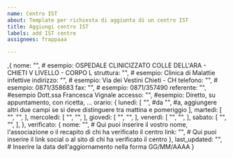 ```yaml
---
name: Centro IST
about: Template per richiesta di aggiunta di un centro IST
title: Aggiungi centro IST
labels: add IST centre
assignees: frappaaa

---
```


,{
nome: "",  # esempio: OSPEDALE CLINICIZZATO COLLE DELL'ARA - CHIETI V LIVELLO - CORPO L
struttura: "", # esempio:  Clinica di Malattie infettive 
indirizzo: "", # esempio: Via dei Vestini Chieti - CH 
telefono: "", # esempio: 0871/358683
fax: "", # esempio: 0871/357490 
referente: "",  #esempio Dott.ssa Francesca Vignale
accesso: "",  #esempio: Diretto, su appuntamento, con ricetta, ...
orario: {
lunedì: [
"", #da
"", #a, aggiungere altri due campi se si deve distinguere tra mattina e pomeriggio
],
martedì: [
"",
"",
],
mercoledì: [
"",
"",
],
giovedì: [
"",
"",
],
venerdì: [
"",
"",
],
sabato: [
"",
"",
],
},
verificato: {
nome: "", # Qui puoi inserire il vostro nome, l'associazione o il recapito di chi ha verificato il centro 
link: "", # Qui puoi inserire il link social o al sito di chi ha verificato il centro
},
last_updated: "", # Inserire la data dell'aggiornamento nella forma GG/MM/AAAA
}
